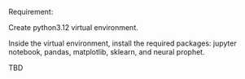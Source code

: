 Requirement:

Create python3.12 virtual environment.

Inside the virtual environment, install the required packages: jupyter notebook, pandas, matplotlib, sklearn, and neural prophet.

TBD
